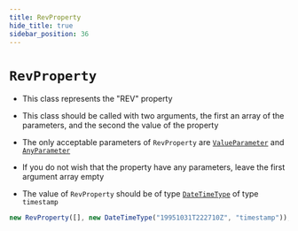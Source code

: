 ```yaml
---
title: RevProperty
hide_title: true
sidebar_position: 36
---
```


# `RevProperty`

- This class represents the "REV" property

- This class should be called with two arguments, the first an array of the parameters, and the second the value of the property

- The only acceptable parameters of `RevProperty` are [`ValueParameter`](/documentation/parameters/valueparameter) and [`AnyParameter`](/documentation/parameters/anyparameter)

- If you do not wish that the property have any parameters, leave the first argument array empty

- The value of `RevProperty` should be of type [`DateTimeType`](/documentation/values/datetimetype) of type `timestamp`

```js
new RevProperty([], new DateTimeType("19951031T222710Z", "timestamp"));
```
